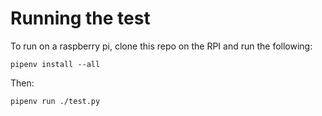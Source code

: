 # Running the test

To run on a raspberry pi, clone this repo on the RPI and run the following: 

```
pipenv install --all
```

Then:

```
pipenv run ./test.py
```

